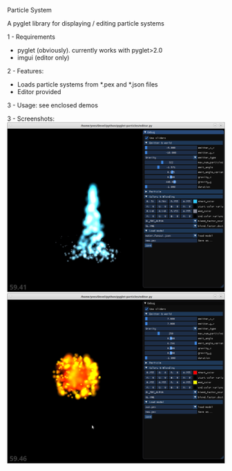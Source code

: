Particle System

A pyglet library for displaying / editing particle systems
    
1 - Requirements
- pyglet (obviously). currently works with pyglet>2.0
- imgui  (editor only)

2 - Features:
- Loads particle systems from *.pex and *.json files
- Editor provided

3 - Usage:
see enclosed demos

3 - Screenshots:
![screenshot_1](screenshot_1.png)
![screenshot_2](screenshot_2.png)
